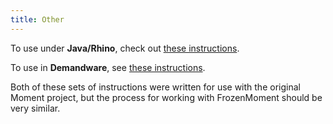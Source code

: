 ```yaml
---
title: Other
---
```


To use under **Java/Rhino**, check out [these instructions](https://gist.github.com/UnquietCode/5614860).

To use in **Demandware**, see [these instructions](https://github.com/moment/moment/issues/1034).

Both of these sets of instructions were written for use with the original Moment project, but the process for working with FrozenMoment should be very similar.